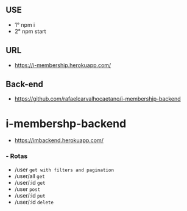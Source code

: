 ## USE
 - 1° npm i
 - 2° npm start
 
## URL
 - https://i-membership.herokuapp.com/
 
## Back-end
 - https://github.com/rafaelcarvalhocaetano/i-membership-backend
 
 # i-membershp-backend

- https://imbackend.herokuapp.com/

### - Rotas
 - /user ``` get with filters and pagination ```
 - /user/all ``` get  ```
 - /user/:id ``` get  ```
 - /user     ``` post  ```
 - /user/:id ``` put  ```
 - /user/:id ``` delete  ```
